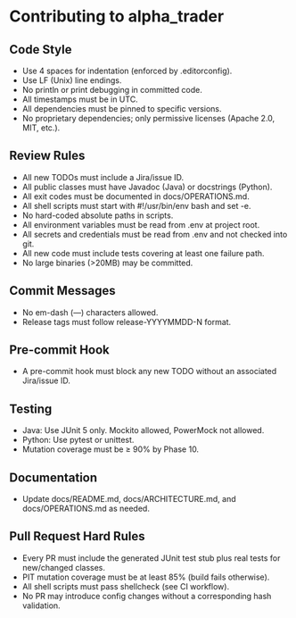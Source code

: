 # Contributing to alpha_trader

## Code Style
- Use 4 spaces for indentation (enforced by .editorconfig).
- Use LF (Unix) line endings.
- No println or print debugging in committed code.
- All timestamps must be in UTC.
- All dependencies must be pinned to specific versions.
- No proprietary dependencies; only permissive licenses (Apache 2.0, MIT, etc.).

## Review Rules
- All new TODOs must include a Jira/issue ID.
- All public classes must have Javadoc (Java) or docstrings (Python).
- All exit codes must be documented in docs/OPERATIONS.md.
- All shell scripts must start with #!/usr/bin/env bash and set -e.
- No hard-coded absolute paths in scripts.
- All environment variables must be read from .env at project root.
- All secrets and credentials must be read from .env and not checked into git.
- All new code must include tests covering at least one failure path.
- No large binaries (>20MB) may be committed.

## Commit Messages
- No em-dash (—) characters allowed.
- Release tags must follow release-YYYYMMDD-N format.

## Pre-commit Hook
- A pre-commit hook must block any new TODO without an associated Jira/issue ID.

## Testing
- Java: Use JUnit 5 only. Mockito allowed, PowerMock not allowed.
- Python: Use pytest or unittest.
- Mutation coverage must be ≥ 90% by Phase 10.

## Documentation
- Update docs/README.md, docs/ARCHITECTURE.md, and docs/OPERATIONS.md as needed.

## Pull Request Hard Rules
- Every PR must include the generated JUnit test stub plus real tests for new/changed classes.
- PIT mutation coverage must be at least 85% (build fails otherwise).
- All shell scripts must pass shellcheck (see CI workflow).
- No PR may introduce config changes without a corresponding hash validation.

